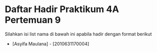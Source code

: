 # Daftar Hadir Praktikum 4A Pertemuan 9
Silahkan isi list nama di bawah ini apabila hadir dengan format berikut

- [Asyifa Maulana] - [2010631170004]
